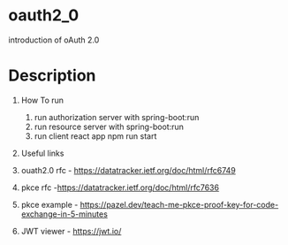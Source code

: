 # oauth2_0
introduction of  oAuth 2.0 


# Description

1. How To run
    1. run authorization server with spring-boot:run 
    1. run resource server with spring-boot:run 
    1. run client react app npm run start 
2. Useful links

 1. ouath2.0 rfc - https://datatracker.ietf.org/doc/html/rfc6749
 2. pkce rfc -https://datatracker.ietf.org/doc/html/rfc7636
 3. pkce example - https://pazel.dev/teach-me-pkce-proof-key-for-code-exchange-in-5-minutes
 4. JWT viewer - https://jwt.io/
